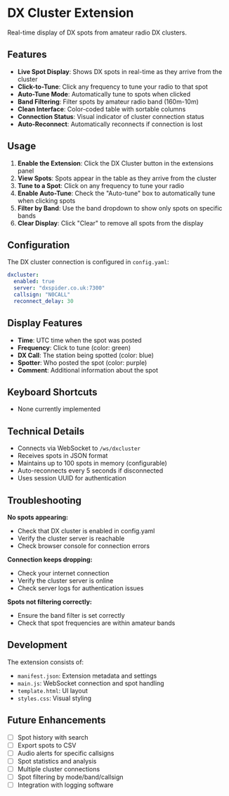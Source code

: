 # DX Cluster Extension

Real-time display of DX spots from amateur radio DX clusters.

## Features

- **Live Spot Display**: Shows DX spots in real-time as they arrive from the cluster
- **Click-to-Tune**: Click any frequency to tune your radio to that spot
- **Auto-Tune Mode**: Automatically tune to spots when clicked
- **Band Filtering**: Filter spots by amateur radio band (160m-10m)
- **Clean Interface**: Color-coded table with sortable columns
- **Connection Status**: Visual indicator of cluster connection status
- **Auto-Reconnect**: Automatically reconnects if connection is lost

## Usage

1. **Enable the Extension**: Click the DX Cluster button in the extensions panel
2. **View Spots**: Spots appear in the table as they arrive from the cluster
3. **Tune to a Spot**: Click on any frequency to tune your radio
4. **Enable Auto-Tune**: Check the "Auto-tune" box to automatically tune when clicking spots
5. **Filter by Band**: Use the band dropdown to show only spots on specific bands
6. **Clear Display**: Click "Clear" to remove all spots from the display

## Configuration

The DX cluster connection is configured in `config.yaml`:

```yaml
dxcluster:
  enabled: true
  server: "dxspider.co.uk:7300"
  callsign: "N0CALL"
  reconnect_delay: 30
```

## Display Features

- **Time**: UTC time when the spot was posted
- **Frequency**: Click to tune (color: green)
- **DX Call**: The station being spotted (color: blue)
- **Spotter**: Who posted the spot (color: purple)
- **Comment**: Additional information about the spot

## Keyboard Shortcuts

- None currently implemented

## Technical Details

- Connects via WebSocket to `/ws/dxcluster`
- Receives spots in JSON format
- Maintains up to 100 spots in memory (configurable)
- Auto-reconnects every 5 seconds if disconnected
- Uses session UUID for authentication

## Troubleshooting

**No spots appearing:**
- Check that DX cluster is enabled in config.yaml
- Verify the cluster server is reachable
- Check browser console for connection errors

**Connection keeps dropping:**
- Check your internet connection
- Verify the cluster server is online
- Check server logs for authentication issues

**Spots not filtering correctly:**
- Ensure the band filter is set correctly
- Check that spot frequencies are within amateur bands

## Development

The extension consists of:
- `manifest.json`: Extension metadata and settings
- `main.js`: WebSocket connection and spot handling
- `template.html`: UI layout
- `styles.css`: Visual styling

## Future Enhancements

- [ ] Spot history with search
- [ ] Export spots to CSV
- [ ] Audio alerts for specific callsigns
- [ ] Spot statistics and analysis
- [ ] Multiple cluster connections
- [ ] Spot filtering by mode/band/callsign
- [ ] Integration with logging software